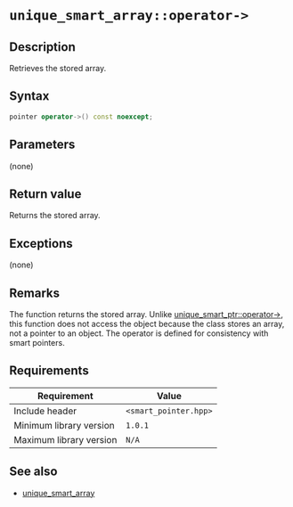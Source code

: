 # `unique_smart_array::operator->`

## Description

Retrieves the stored array.

## Syntax

```cpp
pointer operator->() const noexcept;
```

## Parameters

(none)

## Return value

Returns the stored array.

## Exceptions

(none)

## Remarks

The function returns the stored array. Unlike [unique_smart_ptr::operator->](unique_smart_ptr-operator-arrow.md), this function does 
not access the object because the class stores an array, not a pointer to an object. The operator is defined for consistency with smart 
pointers.

## Requirements

| Requirement             | Value                 |
|-------------------------|-----------------------|
| Include header          | `<smart_pointer.hpp>` |
| Minimum library version | `1.0.1`               |
| Maximum library version | `N/A`                 |

## See also

- [unique_smart_array](unique_smart_array.md)